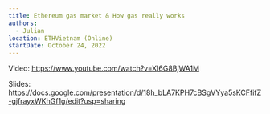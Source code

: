 ```yaml
---
title: Ethereum gas market & How gas really works
authors:
  - Julian
location: ETHVietnam (Online)
startDate: October 24, 2022
---
```


Video: <https://www.youtube.com/watch?v=XI6G8BjWA1M>

Slides: <https://docs.google.com/presentation/d/18h_bLA7KPH7cBSgVYya5sKCFfifZ-gjfrayxWKhGf1g/edit?usp=sharing>
